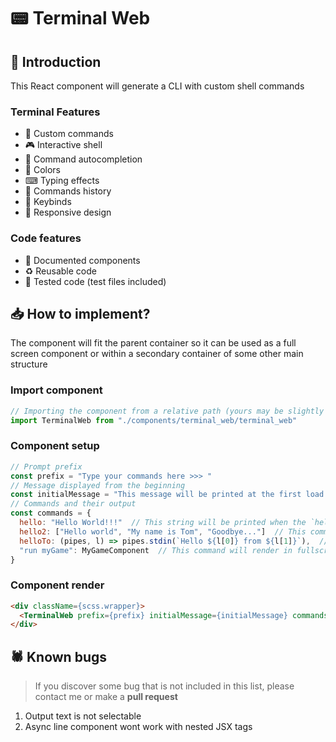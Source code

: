 # 📟 Terminal Web

## 📖 Introduction

This React component will generate a CLI with custom shell commands

### Terminal Features

- 🧰 Custom commands
- 🎮 Interactive shell
- 📝 Command autocompletion
- 🎨 Colors
- ⌨ Typing effects
- 📜 Commands history
- 🏹 Keybinds
- 📱 Responsive design

### Code features

- 📔 Documented components
- ♻ Reusable code
- 🧪 Tested code (test files included)


## 📥 How to implement?

The component will fit the parent container so it can be used as a full screen component or within a secondary container of some other main structure

### Import component
```js
// Importing the component from a relative path (yours may be slightly different)
import TerminalWeb from "./components/terminal_web/terminal_web"
```
### Component setup
```js
// Prompt prefix
const prefix = "Type your commands here >>> "
// Message displayed from the beginning
const initialMessage = "This message will be printed at the first load of the terminal"
// Commands and their output
const commands = {
  hello: "Hello World!!!"  // This string will be printed when the `hello` command is typed
  hello2: ["Hello world", "My name is Tom", "Goodbye..."]  // This command print the array strings in different lines
  helloTo: (pipes, l) => pipes.stdin(`Hello ${l[0]} from ${l[1]}`),  // The command `helloTo Tommy England` will print "Hello Tommy from England"
  "run myGame": MyGameComponent  // This command will render in fullscreen the React component provided here
}
```
### Component render
```html
<div className={scss.wrapper}>
  <TerminalWeb prefix={prefix} initialMessage={initialMessage} commands={commands} />
</div>
```

## 🕷 Known bugs

> If you discover some bug that is not included in this list, please contact me or make a **pull request**

1. Output text is not selectable
2. Async line component wont work with nested JSX tags